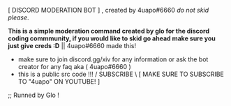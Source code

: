 [ DISCORD MODERATION BOT ]
 , created by 4uapo#6660 *do not skid please*.

**This is a simple moderation command created by glo for the discord coding commmunity, if you would like to skid go ahead make sure you just give creds :D**  || 4uapo#6660 made this!
 - make sure to join discord.gg/xiv for any information or ask the bot creator for any faq aka ( 4uapo#6660 )
 -  this is a public src code !!!
 / SUBSCRIBE \ 
    [ MAKE SURE TO SUBSCRIBE TO "4uapo" ON YOUTUBE! ]

;; Runned by Glo !